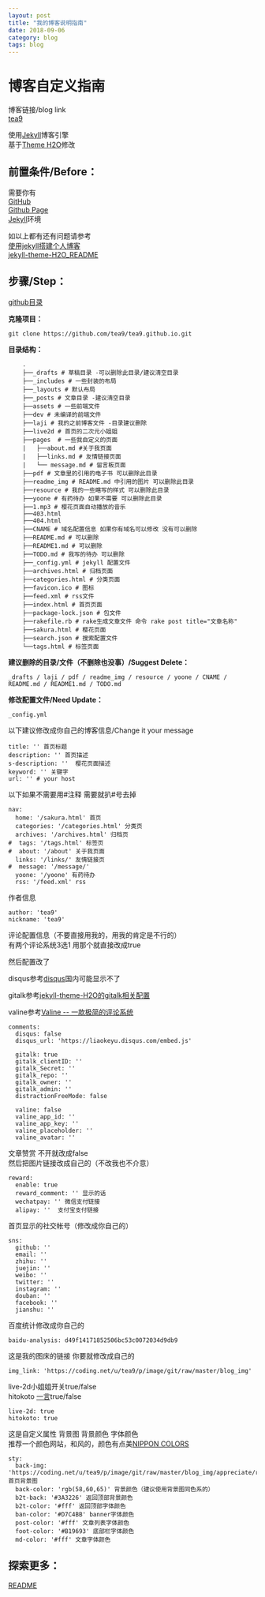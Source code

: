 ```yaml
---
layout: post
title: "我的博客说明指南"
date: 2018-09-06
category: blog
tags: blog
---
```


# 博客自定义指南

博客链接/blog link  
[tea9](https://tea9.xyz/)  

使用[Jekyll](//jekyllrb.com)博客引擎  
基于[Theme H2O](https://github.com/kaeyleo/jekyll-theme-H2O)修改  


## 前置条件/Before：  

需要你有  
[GitHub](http://www.github.com/)  
[Github Page](https://pages.github.com/)  
[Jekyll](https://jekyllrb.com/)环境  

如以上都有还有问题请参考  
[使用jekyll搭建个人博客](https://tea9.xyz/2018/05/28/create_jekyll_blog1.html)  
[jekyll-theme-H2O_README](https://github.com/kaeyleo/jekyll-theme-H2O/blob/master/README.md)  

## 步骤/Step：  

[github目录](https://github.com/tea9/tea9.github.io)

**克隆项目：**  

	git clone https://github.com/tea9/tea9.github.io.git

**目录结构：**  

```
	.
	├──_drafts # 草稿目录 -可以删除此目录/建议清空目录  
	├──_includes # 一些封装的布局  
	├──_layouts # 默认布局  
	├──_posts # 文章目录 -建议清空目录  
	├──assets # 一些前端文件  
	├──dev # 未编译的前端文件  
	├──laji # 我的之前博客文件 -目录建议删除  
	├──live2d # 首页的二次元小姐姐  
	├──pages  # 一些我自定义的页面  
	|	├──about.md #关于我页面  
	|	├──links.md # 友情链接页面  
	|	└── message.md # 留言板页面  
	├──pdf # 文章里的引用的电子书 可以删除此目录  
	├──readme_img # README.md 中引用的图片 可以删除此目录  
	├──resource # 我的一些瞎写的样式 可以删除此目录  
	├──yoone # 有药待办 如果不需要 可以删除此目录  
	├──1.mp3 # 樱花页面自动播放的音乐  
	├──403.html  
	├──404.html  
	├──CNAME # 域名配置信息 如果你有域名可以修改 没有可以删除  
	├──README.md # 可以删除  
	├──README1.md # 可以删除  
	├──TODO.md # 我写的待办 可以删除  
	├──_config.yml # jekyll 配置文件  
	├──archives.html # 归档页面  
	├──categories.html # 分类页面  
	├──favicon.ico # 图标  
	├──feed.xml # rss文件  
	├──index.html # 首页页面  
	├──package-lock.json # 包文件  
	├──rakefile.rb # rake生成文章文件 命令 rake post title="文章名称" 
	├──sakura.html # 樱花页面  
	├──search.json # 搜索配置文件  
	└──tags.html # 标签页面  
```



**建议删除的目录/文件（不删除也没事）/Suggest Delete：**  
```
_drafts / laji / pdf / readme_img / resource / yoone / CNAME / README.md / README1.md / TODO.md
```


**修改配置文件/Need Update：**  
```
_config.yml  
```

以下建议修改成你自己的博客信息/Change it your message   

	title: '' 首页标题
	description: '' 首页描述
	s-description: ''  樱花页面描述
	keyword: '' 关键字
	url: '' # your host

以下如果不需要用#注释 需要就扒#号去掉  

	nav:
	  home: '/sakura.html' 首页
	  categories: '/categories.html' 分类页
	  archives: '/archives.html' 归档页
	#  tags: '/tags.html' 标签页
	#  about: '/about' 关于我页面
	  links: '/links/' 友情链接页
	#  message: '/message/' 
	  yoone: '/yoone' 有药待办
	  rss: '/feed.xml' rss

作者信息  

	author: 'tea9'
	nickname: 'tea9'

评论配置信息（不要直接用我的，用我的肯定是不行的）  
有两个评论系统3选1 用那个就直接改成true  

然后配置改了  

disqus参考[disqus](https://disqus.com/)国内可能显示不了  

gitalk参考[jekyll-theme-H2O的gitalk相关配置](https://tea9.xyz/2018/06/24/gitali_config.html)  

valine参考[Valine -- 一款极简的评论系统](https://ioliu.cn/2017/add-valine-comments-to-your-blog/
)


	comments:
	  disqus: false
	  disqus_url: 'https://liaokeyu.disqus.com/embed.js'

	  gitalk: true
	  gitalk_clientID: ''
	  gitalk_Secret: ''
	  gitalk_repo: ''
	  gitalk_owner: ''
	  gitalk_admin: ''
	  distractionFreeMode: false

	  valine: false
	  valine_app_id: ''
	  valine_app_key: ''
	  valine_placeholder: ''
	  valine_avatar: ''


文章赞赏 不开就改成false  
然后把图片链接改成自己的（不改我也不介意）  

	reward:
	  enable: true
	  reward_comment: '' 显示的话
	  wechatpay: '' 微信支付链接
	  alipay: ''  支付宝支付链接

首页显示的社交帐号（修改成你自己的）  

	sns:
	  github: ''
	  email: ''
	  zhihu: ''
	  juejin: ''
	  weibo: ''
	  twitter: ''
	  instagram: ''
	  douban: ''
	  facebook: ''
	  jianshu: ''

百度统计修改成你自己的  

	baidu-analysis: d49f14171852506bc53c0072034d9db9

这是我的图床的链接 你要就修改成自己的  

	img_link: 'https://coding.net/u/tea9/p/image/git/raw/master/blog_img'

live-2d小姐姐开关true/false  
hitokoto [一言](https://hitokoto.cn/)true/false  

	live-2d: true
	hitokoto: true

这是自定义属性
背景图 背景颜色 字体颜色  
推荐一个颜色网站，和风的，颜色有点美[NIPPON COLORS](http://nipponcolors.com/)

	sty:
	  back-img: 'https://coding.net/u/tea9/p/image/git/raw/master/blog_img/appreciate/runa.png' 首页背景图
	  back-color: 'rgb(58,60,65)' 背景颜色（建议使用背景图同色系的）
	  b2t-back: '#3A3226' 返回顶部背景颜色
	  b2t-color: '#fff' 返回顶部字体颜色
	  ban-color: '#D7C4BB' banner字体颜色
	  post-color: '#fff' 文章列表字体颜色
	  foot-color: '#B19693' 底部栏字体颜色
	  md-color: '#fff' 文章字体颜色

## 探索更多：

[README](https://github.com/tea9/tea9.github.io/blob/master/README.md)  




